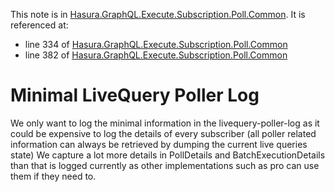 This note is in [Hasura.GraphQL.Execute.Subscription.Poll.Common](https://github.com/hasura/graphql-engine/blob/master/server/src-lib/Hasura/GraphQL/Execute/Subscription/Poll/Common.hs#L372).
It is referenced at:
  - line 334 of [Hasura.GraphQL.Execute.Subscription.Poll.Common](https://github.com/hasura/graphql-engine/blob/master/server/src-lib/Hasura/GraphQL/Execute/Subscription/Poll/Common.hs#L334)
  - line 382 of [Hasura.GraphQL.Execute.Subscription.Poll.Common](https://github.com/hasura/graphql-engine/blob/master/server/src-lib/Hasura/GraphQL/Execute/Subscription/Poll/Common.hs#L382)

# Minimal LiveQuery Poller Log

We only want to log the minimal information in the livequery-poller-log as it
could be expensive to log the details of every subscriber (all poller related
information can always be retrieved by dumping the current live queries state)
We capture a lot more details in PollDetails and BatchExecutionDetails than
that is logged currently as other implementations such as pro can use them if
they need to.


